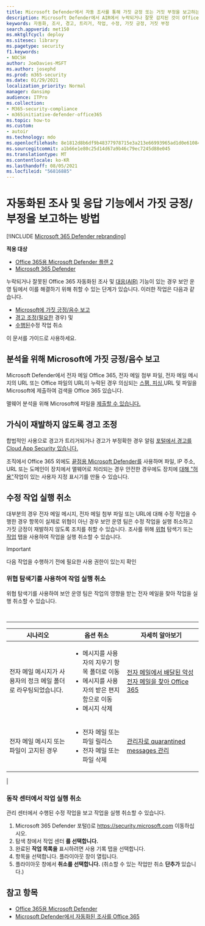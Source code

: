 ```yaml
---
title: Microsoft Defender에서 자동 조사를 통해 가짓 긍정 또는 거짓 부정을 보고하는 Office 365
description: Microsoft Defender에서 AIR에서 누락되거나 잘못 감지된 것이 Office 365? 분석을 위해 Microsoft에 가짓 긍정 또는 거짓 부정을 제출하는 방법을 배워야 합니다.
keywords: 자동화, 조사, 경고, 트리거, 작업, 수정, 가짓 긍정, 거짓 부정
search.appverid: met150
ms.mktglfcycl: deploy
ms.sitesec: library
ms.pagetype: security
f1.keywords:
- NOCSH
author: JoeDavies-MSFT
ms.author: josephd
ms.prod: m365-security
ms.date: 01/29/2021
localization_priority: Normal
manager: dansimp
audience: ITPro
ms.collection:
- M365-security-compliance
- m365initiative-defender-office365
ms.topic: how-to
ms.custom:
- autoir
ms.technology: mdo
ms.openlocfilehash: 8e1812d8b6df9b48377978715e3a213e66993965ad1d0e6108457150ad1d3d12
ms.sourcegitcommit: a1b66e1e80c25d14d67a9b46c79ec7245d88e045
ms.translationtype: MT
ms.contentlocale: ko-KR
ms.lasthandoff: 08/05/2021
ms.locfileid: "56816885"
---
```

# <a name="how-to-report-false-positivesnegatives-in-automated-investigation-and-response-capabilities"></a>자동화된 조사 및 응답 기능에서 가짓 긍정/부정을 보고하는 방법

[!INCLUDE [Microsoft 365 Defender rebranding](../includes/microsoft-defender-for-office.md)]

**적용 대상**
- [Office 365용 Microsoft Defender 플랜 2](defender-for-office-365.md)
- [Microsoft 365 Defender](../defender/microsoft-365-defender.md)

누락되거나 잘못된 Office 365 자동화된 조사 및 [대응(AIR)](automated-investigation-response-office.md) 기능이 있는 경우 보안 운영 팀에서 이를 해결하기 위해 취할 수 있는 단계가 있습니다. 이러한 작업은 다음과 같습니다.

- [Microsoft에 가짓 긍정/음수 보고](#report-a-false-positivenegative-to-microsoft-for-analysis)
- [경고 조정(필요한](#adjust-an-alert-to-prevent-false-positives-from-recurring) 경우) 및
- [수행된](#undo-a-remediation-action)수정 작업 취소

이 문서를 가이드로 사용하세요.

## <a name="report-a-false-positivenegative-to-microsoft-for-analysis"></a>분석을 위해 Microsoft에 가짓 긍정/음수 보고

Microsoft Defender에서 전자 메일 Office 365, 전자 메일 첨부 파일, 전자 메일 메시지의 URL 또는 Office 파일의 URL이 누락된 경우 의심되는 [스팸, 피싱,](admin-submission.md)URL 및 파일을 Microsoft에 제출하여 검색을 Office 365 있습니다.

맬웨어 분석을 위해 Microsoft에 파일을 [제출할 수 있습니다.](https://www.microsoft.com/wdsi/filesubmission)

## <a name="adjust-an-alert-to-prevent-false-positives-from-recurring"></a>가식이 재발하지 않도록 경고 조정

합법적인 사용으로 경고가 트리거되거나 경고가 부정확한 경우 알림 [포털에서 경고를 Cloud App Security 있습니다.](/cloud-app-security/managing-alerts)

조직에서 Office 365 외에도 [끝점용 Microsoft Defender를](/windows/security/threat-protection) 사용하며 파일, IP 주소, URL 또는 도메인이 장치에서 맬웨어로 처리되는 경우 안전한 경우에도 장치에 [대해 "허용"](/windows/security/threat-protection/microsoft-defender-atp/manage-indicators)작업이 있는 사용자 지정 표시기를 만들 수 있습니다.

## <a name="undo-a-remediation-action"></a>수정 작업 실행 취소

대부분의 경우 전자 메일 메시지, 전자 메일 첨부 파일 또는 URL에 대해 수정 작업을 수행한 경우 항목이 실제로 위협이 아닌 경우 보안 운영 팀은 수정 작업을 실행 취소하고 가짓 긍정이 재발하지 않도록 조치를 취할 수 있습니다. 조사를 위해 [위협](#undo-an-action-using-threat-explorer) 탐색기 또는 [작업](#undo-an-action-in-the-action-center) 탭을 사용하여 작업을 실행 취소할 수 있습니다.

> [!IMPORTANT]
> 다음 작업을 수행하기 전에 필요한 사용 권한이 있는지 확인

### <a name="undo-an-action-using-threat-explorer"></a>위협 탐색기를 사용하여 작업 실행 취소

위협 탐색기를 사용하여 보안 운영 팀은 작업의 영향을 받는 전자 메일을 찾아 작업을 실행 취소할 수 있습니다.

<br>

****

|시나리오|옵션 취소|자세히 알아보기|
|---|---|---|
|전자 메일 메시지가 사용자의 정크 메일 폴더로 라우팅되었습니다.|<ul><li>메시지를 사용자의 지우기 항목 폴더로 이동</li><li>메시지를 사용자의 받은 편지함으로 이동</li><li>메시지 삭제</li></ul>|[전자 메일에서 배달된 악성 전자 메일을 찾아 Office 365](investigate-malicious-email-that-was-delivered.md)|
|전자 메일 메시지 또는 파일이 고지된 경우|<ul><li>전자 메일 또는 파일 릴리스</li><li> 전자 메일 또는 파일 삭제</li></ul>|[관리자로 quarantined messages 관리](manage-quarantined-messages-and-files.md)|
|

### <a name="undo-an-action-in-the-action-center"></a>동작 센터에서 작업 실행 취소

관리 센터에서 수행된 수정 작업을 보고 작업을 실행 취소할 수 있습니다.

1. Microsoft 365 Defender 포털()로 <https://security.microsoft.com> 이동하십시오.
2. 탐색 창에서 작업 센터 **를 선택합니다.**
3. 완료된 **작업 목록을** 표시하려면 사용 기록 탭을 선택합니다.
4. 항목을 선택합니다. 플라이아웃 창이 열립니다.
5. 플라이아웃 창에서 **취소를 선택합니다.** (취소할 수 있는 작업만 취소 **단추가** 있습니다.)

## <a name="see-also"></a>참고 항목

- [Office 365용 Microsoft Defender](defender-for-office-365.md)
- [Microsoft Defender에서 자동화된 조사를 Office 365](office-365-air.md)
